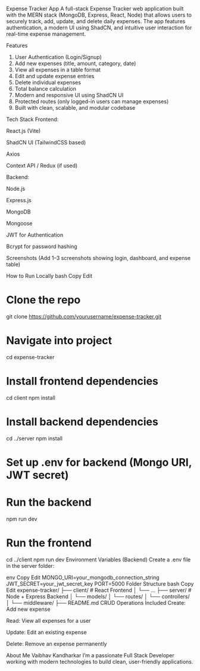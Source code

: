  Expense Tracker App
A full-stack Expense Tracker web application built with the MERN stack (MongoDB, Express, React, Node) that allows users to securely track, add, update, and delete daily expenses. The app features authentication, a modern UI using ShadCN, and intuitive user interaction for real-time expense management.

 Features
1. User Authentication (Login/Signup)
2. Add new expenses (title, amount, category, date)
3. View all expenses in a table format
4. Edit and update expense entries
5. Delete individual expenses
6. Total balance calculation
7. Modern and responsive UI using ShadCN UI
8. Protected routes (only logged-in users can manage expenses)
9. Built with clean, scalable, and modular codebase

 Tech Stack
Frontend:

React.js (Vite)

ShadCN UI (TailwindCSS based)

Axios

Context API / Redux (if used)

Backend:

Node.js

Express.js

MongoDB

Mongoose

JWT for Authentication

Bcrypt for password hashing

 Screenshots
(Add 1–3 screenshots showing login, dashboard, and expense table)

 How to Run Locally
bash
Copy
Edit
# Clone the repo
git clone https://github.com/yourusername/expense-tracker.git

# Navigate into project
cd expense-tracker

# Install frontend dependencies
cd client
npm install

# Install backend dependencies
cd ../server
npm install

# Set up .env for backend (Mongo URI, JWT secret)
# Run the backend
npm run dev

# Run the frontend
cd ../client
npm run dev
 Environment Variables (Backend)
Create a .env file in the server folder:

env
Copy
Edit
MONGO_URI=your_mongodb_connection_string
JWT_SECRET=your_jwt_secret_key
PORT=5000
 Folder Structure
bash
Copy
Edit
expense-tracker/
├── client/       # React Frontend
│   └── ...
├── server/       # Node + Express Backend
│   └── models/
│   └── routes/
│   └── controllers/
│   └── middleware/
├── README.md
 CRUD Operations Included
Create: Add new expense

Read: View all expenses for a user

Update: Edit an existing expense

Delete: Remove an expense permanently

 About Me
Vaibhav Kandharkar
I’m a passionate Full Stack Developer working with modern technologies to build clean, user-friendly applications.
